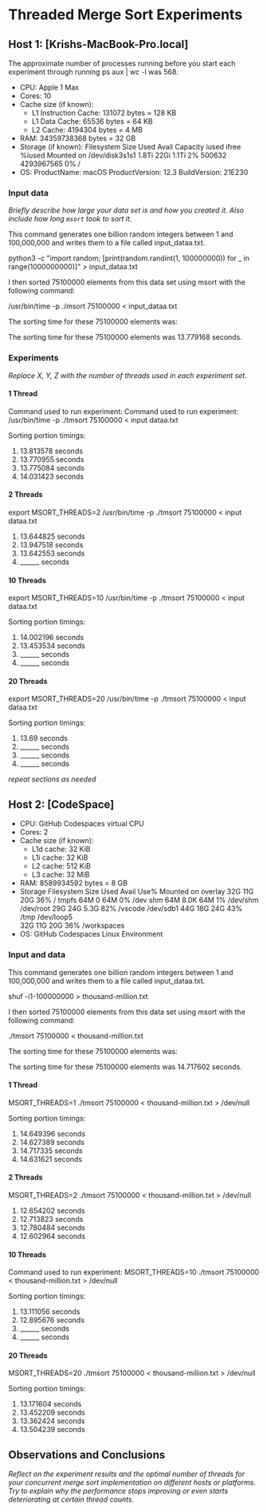 
# Threaded Merge Sort Experiments

## Host 1: [Krishs-MacBook-Pro.local]

The approximate number of processes running before you start each experiment through running ps aux | wc -l was 568.

- CPU: Apple 1 Max
- Cores: 10
- Cache size (if known):
   - L1 Instruction Cache: 131072 bytes = 128 KB
   - L1 Data Cache: 65536 bytes = 64 KB
   - L2 Cache: 4194304 bytes = 4 MB
- RAM: 34359738368 bytes = 32 GB
- Storage (if known): 
Filesystem       Size   Used  Avail Capacity iused      ifree %iused  Mounted on
/dev/disk3s1s1  1.8Ti   22Gi  1.1Ti     2%  500632 4293967565    0%   /
- OS: 
ProductName:	macOS
ProductVersion:	12.3
BuildVersion:	21E230

### Input data

*Briefly describe how large your data set is and how you created it. Also include how long `msort` took to sort it.*

This command generates one billion random integers between 1 and 100,000,000 and writes them to a file called input_dataa.txt.

python3 -c "import random; [print(random.randint(1, 100000000)) for _ in range(1000000000)]" > input_dataa.txt

I then sorted 75100000 elements from this data set using msort with the following command:

/usr/bin/time -p ./msort 75100000 < input_dataa.txt

The sorting time for these 75100000 elements was:

The sorting time for these 75100000 elements was 13.779168 seconds.

### Experiments

*Replace X, Y, Z with the number of threads used in each experiment set.*

#### 1 Thread

Command used to run experiment: Command used to run experiment: /usr/bin/time -p ./tmsort 75100000 < input dataa.txt

Sorting portion timings:

1. 13.813578 seconds
2. 13.770955 seconds
3. 13.775084 seconds
4. 14.031423 seconds

#### 2 Threads

export MSORT_THREADS=2
/usr/bin/time -p ./tmsort 75100000 < input dataa.txt

1. 13.644825 seconds
2. 13.947518 seconds
3. 13.642553 seconds
4. ______ seconds

#### 10 Threads

export MSORT_THREADS=10
/usr/bin/time -p ./tmsort 75100000 < input dataa.txt

Sorting portion timings:

1. 14.002196 seconds
2. 13.453534 seconds
3. ______ seconds
4. ______ seconds

#### 20 Threads

export MSORT_THREADS=20
/usr/bin/time -p ./tmsort 75100000 < input dataa.txt

Sorting portion timings:

1. 13.69 seconds
2. ______ seconds
3. ______ seconds
4. ______ seconds


*repeat sections as needed*

## Host 2: [CodeSpace]
- CPU: GitHub Codespaces virtual CPU
- Cores: 2
- Cache size (if known): 
   - L1d cache: 32 KiB
   - L1i cache: 32 KiB
   - L2 cache: 512 KiB
   - L3 cache: 32 MiB
- RAM: 8589934592 bytes = 8 GB
- Storage
Filesystem      Size  Used Avail Use% Mounted on
overlay          32G   11G   20G  36% /
tmpfs            64M     0   64M   0% /dev
shm              64M  8.0K   64M   1% /dev/shm
/dev/root        29G   24G  5.3G  82% /vscode
/dev/sdb1        44G   18G   24G  43% /tmp
/dev/loop5       
32G   11G   20G  36% /workspaces
- OS: GitHub Codespaces Linux Environment

### Input and data
This command generates one billion random integers between 1 and 100,000,000 and writes them to a file called input_dataa.txt.

shuf -i1-100000000 > thousand-million.txt

I then sorted 75100000 elements from this data set using msort with the following command:

./tmsort 75100000 < thousand-million.txt

The sorting time for these 75100000 elements was:

The sorting time for these 75100000 elements was 14.717602 seconds.

#### 1 Thread

MSORT_THREADS=1 ./tmsort 75100000 < thousand-million.txt > /dev/null

Sorting portion timings:

1. 14.649396 seconds
2. 14.627389 seconds
3. 14.717335 seconds
4. 14.631621 seconds

#### 2 Threads

MSORT_THREADS=2 ./tmsort 75100000 < thousand-million.txt > /dev/null

1. 12.654202 seconds
2. 12.713823 seconds
3. 12.780484 seconds
4. 12.602964 seconds

#### 10 Threads

Command used to run experiment:
MSORT_THREADS=10 ./tmsort 75100000 < thousand-million.txt > /dev/null

Sorting portion timings:

1. 13.111056 seconds
2. 12.895676 seconds
3. ______ seconds
4. ______ seconds

#### 20 Threads

MSORT_THREADS=20 ./tmsort 75100000 < thousand-million.txt > /dev/null

Sorting portion timings:

1. 13.171604 seconds
2. 13.452209 seconds
3. 13.362424 seconds
4. 13.504239 seconds


## Observations and Conclusions

*Reflect on the experiment results and the optimal number of threads for your concurrent merge sort implementation on different hosts or platforms. Try to explain why the performance stops improving or even starts deteriorating at certain thread counts.*



